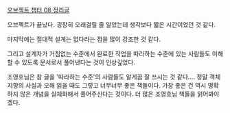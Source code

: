 [오브젝트 챕터 08 정리글](https://yatta.tistory.com/entry/%EC%98%A4%EB%B8%8C%EC%A0%9D%ED%8A%B8-%EC%B1%95%ED%84%B0-15-%EB%A7%88%EC%A7%80%EB%A7%89-%EB%94%94%EC%9E%90%EC%9D%B8-%ED%8C%A8%ED%84%B4%EA%B3%BC-%ED%94%84%EB%A0%88%EC%9E%84%EC%9B%8C%ED%81%AC)

오브젝트가 끝났다. 굉장히 오래걸릴 줄 알았는데 생각보다 짧은 시간이었던 것 같다.

마지막에는 절대적 설계는 없다라는 점을 많이 강조한 것 같다.

그리고 설계자가 거침없는 수준에서 완료한 작업을 따라하는 수준에 있는 사람들도 이해할 수 있도록 문서로서 풀어낸다는 것이 인상깊었다.

조영호님은 참 글을 '따라하는 수준'의 사람들도 알게끔 잘 쓰시는 것 같다.... 정말 객체지향의 사실과 오해 읽을 때도 그렇고 너무너무 좋은 책들이다. 가장 좋은 건 역시 명확하지 않은 개념을 실체화해서 풀어주신다는 것이다. 더 많은 조영호님 책들을 읽어봐야겠다.